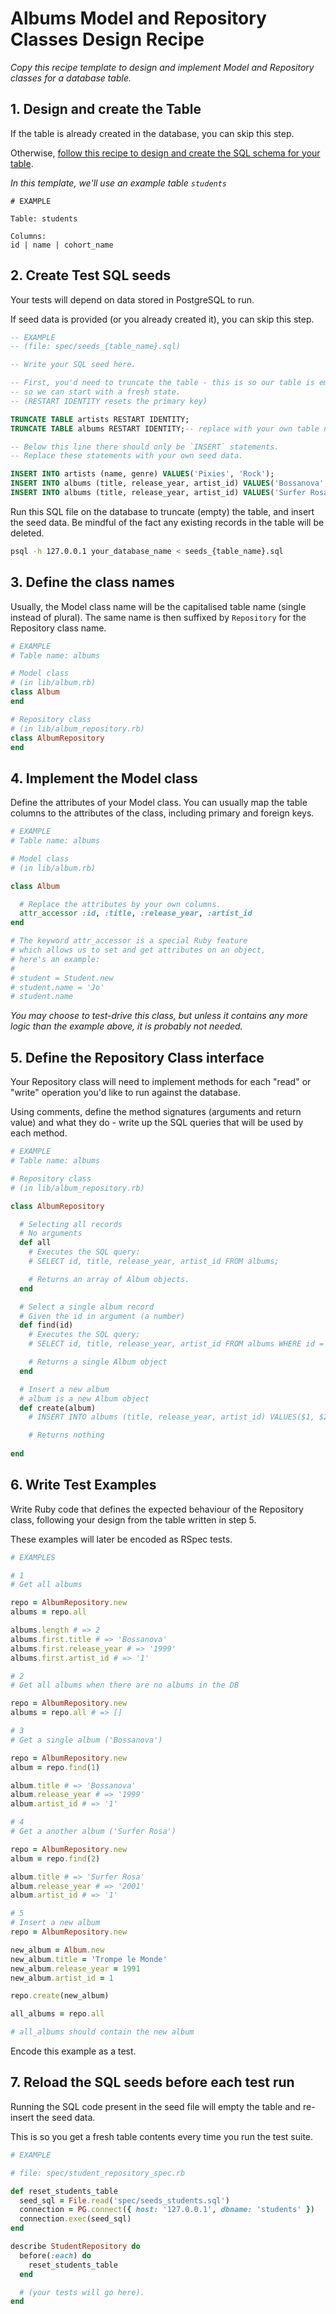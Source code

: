 # Albums Model and Repository Classes Design Recipe

_Copy this recipe template to design and implement Model and Repository classes for a database table._

## 1. Design and create the Table

If the table is already created in the database, you can skip this step.

Otherwise, [follow this recipe to design and create the SQL schema for your table](./single_table_design_recipe_template.md).

*In this template, we'll use an example table `students`*

```
# EXAMPLE

Table: students

Columns:
id | name | cohort_name
```

## 2. Create Test SQL seeds

Your tests will depend on data stored in PostgreSQL to run.

If seed data is provided (or you already created it), you can skip this step.

```sql
-- EXAMPLE
-- (file: spec/seeds_{table_name}.sql)

-- Write your SQL seed here. 

-- First, you'd need to truncate the table - this is so our table is emptied between each test run,
-- so we can start with a fresh state.
-- (RESTART IDENTITY resets the primary key)

TRUNCATE TABLE artists RESTART IDENTITY;
TRUNCATE TABLE albums RESTART IDENTITY;-- replace with your own table name.

-- Below this line there should only be `INSERT` statements.
-- Replace these statements with your own seed data.

INSERT INTO artists (name, genre) VALUES('Pixies', 'Rock');
INSERT INTO albums (title, release_year, artist_id) VALUES('Bossanova', '1999', '1');
INSERT INTO albums (title, release_year, artist_id) VALUES('Surfer Rosa', '2001', '1');
```

Run this SQL file on the database to truncate (empty) the table, and insert the seed data. Be mindful of the fact any existing records in the table will be deleted.

```bash
psql -h 127.0.0.1 your_database_name < seeds_{table_name}.sql
```

## 3. Define the class names

Usually, the Model class name will be the capitalised table name (single instead of plural). The same name is then suffixed by `Repository` for the Repository class name.

```ruby
# EXAMPLE
# Table name: albums

# Model class
# (in lib/album.rb)
class Album
end

# Repository class
# (in lib/album_repository.rb)
class AlbumRepository
end
```

## 4. Implement the Model class

Define the attributes of your Model class. You can usually map the table columns to the attributes of the class, including primary and foreign keys.

```ruby
# EXAMPLE
# Table name: albums

# Model class
# (in lib/album.rb)

class Album

  # Replace the attributes by your own columns.
  attr_accessor :id, :title, :release_year, :artist_id
end

# The keyword attr_accessor is a special Ruby feature
# which allows us to set and get attributes on an object,
# here's an example:
#
# student = Student.new
# student.name = 'Jo'
# student.name
```

*You may choose to test-drive this class, but unless it contains any more logic than the example above, it is probably not needed.*

## 5. Define the Repository Class interface

Your Repository class will need to implement methods for each "read" or "write" operation you'd like to run against the database.

Using comments, define the method signatures (arguments and return value) and what they do - write up the SQL queries that will be used by each method.

```ruby
# EXAMPLE
# Table name: albums

# Repository class
# (in lib/album_repository.rb)

class AlbumRepository

  # Selecting all records
  # No arguments
  def all
    # Executes the SQL query:
    # SELECT id, title, release_year, artist_id FROM albums;

    # Returns an array of Album objects.
  end

  # Select a single album record
  # Given the id in argument (a number)
  def find(id)
    # Executes the SQL query;
    # SELECT id, title, release_year, artist_id FROM albums WHERE id = $1;

    # Returns a single Album object
  end

  # Insert a new album
  # album is a new Album object
  def create(album)
    # INSERT INTO albums (title, release_year, artist_id) VALUES($1, $2, $3);

    # Returns nothing
  
end
```

## 6. Write Test Examples

Write Ruby code that defines the expected behaviour of the Repository class, following your design from the table written in step 5.

These examples will later be encoded as RSpec tests.

```ruby
# EXAMPLES

# 1
# Get all albums

repo = AlbumRepository.new
albums = repo.all

albums.length # => 2
albums.first.title # => 'Bossanova'
albums.first.release_year # => '1999'
albums.first.artist_id # => '1'

# 2
# Get all albums when there are no albums in the DB

repo = AlbumRepository.new
albums = repo.all # => []

# 3
# Get a single album ('Bossanova')

repo = AlbumRepository.new
album = repo.find(1)

album.title # => 'Bossanova'
album.release_year # => '1999'
album.artist_id # => '1'

# 4
# Get a another album ('Surfer Rosa')

repo = AlbumRepository.new
album = repo.find(2)

album.title # => 'Surfer Rosa'
album.release_year # => '2001'
album.artist_id # => '1'

# 5
# Insert a new album 
repo = AlbumRepository.new

new_album = Album.new
new_album.title = 'Trompe le Monde'
new_album.release_year = 1991
new_album.artist_id = 1

repo.create(new_album)

all_albums = repo.all

# all_albums should contain the new album
```

Encode this example as a test.

## 7. Reload the SQL seeds before each test run

Running the SQL code present in the seed file will empty the table and re-insert the seed data.

This is so you get a fresh table contents every time you run the test suite.

```ruby
# EXAMPLE

# file: spec/student_repository_spec.rb

def reset_students_table
  seed_sql = File.read('spec/seeds_students.sql')
  connection = PG.connect({ host: '127.0.0.1', dbname: 'students' })
  connection.exec(seed_sql)
end

describe StudentRepository do
  before(:each) do 
    reset_students_table
  end

  # (your tests will go here).
end